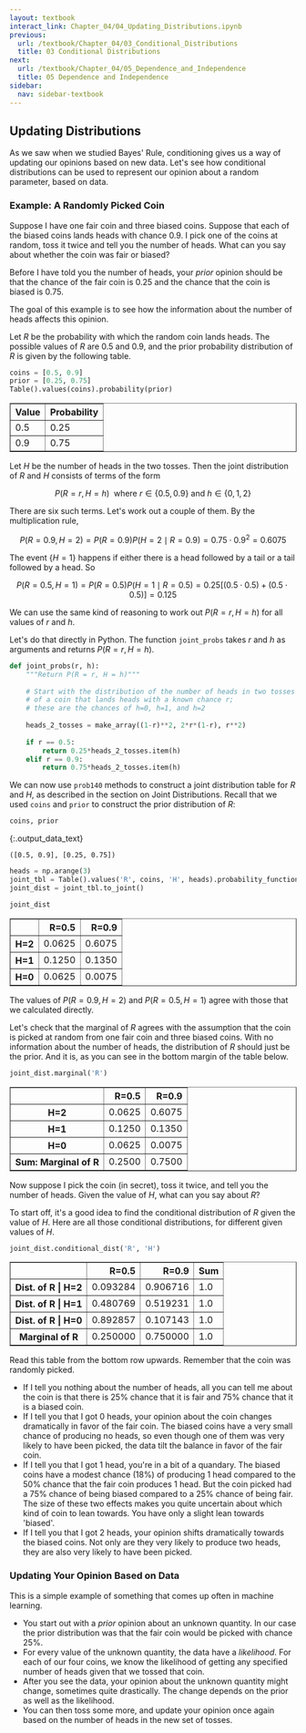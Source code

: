 ```yaml
---
layout: textbook
interact_link: Chapter_04/04_Updating_Distributions.ipynb
previous:
  url: /textbook/Chapter_04/03_Conditional_Distributions
  title: 03 Conditional Distributions
next:
  url: /textbook/Chapter_04/05_Dependence_and_Independence
  title: 05 Dependence and Independence
sidebar:
  nav: sidebar-textbook
---
```


## Updating Distributions ##

As we saw when we studied Bayes' Rule, conditioning gives us a way of updating our opinions based on new data. Let's see how conditional distributions can be used to represent our opinion about a random parameter, based on data.

### Example: A Randomly Picked Coin ###
Suppose I have one fair coin and three biased coins. Suppose that each of the biased coins lands heads with chance 0.9. I pick one of the coins at random, toss it twice and tell you the number of heads. What can you say about whether the coin was fair or biased?

Before I have told you the number of heads, your *prior* opinion should be that the chance of the fair coin is 0.25 and the chance that the coin is biased is 0.75.

The goal of this example is to see how the information about the number of heads affects this opinion.

Let $R$ be the probability with which the random coin lands heads. The possible values of $R$ are 0.5 and 0.9, and the prior probability distribution of $R$ is given by the following table.


<div class="input_area" markdown="1">

```python
coins = [0.5, 0.9]
prior = [0.25, 0.75]
Table().values(coins).probability(prior)
```

</div>




<div markdown="0">
<table border="1" class="dataframe">
    <thead>
        <tr>
            <th>Value</th> <th>Probability</th>
        </tr>
    </thead>
    <tbody>
        <tr>
            <td>0.5  </td> <td>0.25       </td>
        </tr>
    </tbody>
        <tr>
            <td>0.9  </td> <td>0.75       </td>
        </tr>
    </tbody>
</table>
</div>



Let $H$ be the number of heads in the two tosses. Then the joint distribution of $R$ and $H$ consists of terms of the form

$$
P(R = r, H = h) ~~ \text{where } r \in \{0.5, 0.9\} \text{ and }
h \in \{ 0, 1, 2 \}
$$

There are six such terms. Let's work out a couple of them. By the multiplication rule,

$$
P(R = 0.9, H = 2) = P(R = 0.9)P(H = 2 \mid R = 0.9)
= 0.75 \cdot 0.9^2 = 0.6075
$$

The event $\{H = 1\}$ happens if either there is a head followed by a tail or a tail followed by a head. So

$$
P(R = 0.5, H = 1) = P(R = 0.5)P(H = 1 \mid R = 0.5)
= 0.25 [(0.5 \cdot 0.5) + (0.5 \cdot 0.5)] = 0.125
$$

We can use the same kind of reasoning to work out $P(R = r, H = h)$ for all values of $r$ and $h$. 

Let's do that directly in Python. The function `joint_probs` takes $r$ and $h$ as arguments and returns $P(R = r, H = h)$.


<div class="input_area" markdown="1">

```python
def joint_probs(r, h):
    """Return P(R = r, H = h)"""
    
    # Start with the distribution of the number of heads in two tosses
    # of a coin that lands heads with a known chance r;
    # these are the chances of h=0, h=1, and h=2
    
    heads_2_tosses = make_array((1-r)**2, 2*r*(1-r), r**2)
    
    if r == 0.5:
        return 0.25*heads_2_tosses.item(h)
    elif r == 0.9:
        return 0.75*heads_2_tosses.item(h)
```

</div>

We can now use `prob140` methods to construct a joint distribution table for $R$ and $H$, as described in the section on Joint Distributions. Recall that we used `coins` and `prior` to construct the prior distribution of $R$:


<div class="input_area" markdown="1">

```python
coins, prior
```

</div>




{:.output_data_text}
```
([0.5, 0.9], [0.25, 0.75])
```




<div class="input_area" markdown="1">

```python
heads = np.arange(3)
joint_tbl = Table().values('R', coins, 'H', heads).probability_function(joint_probs)
joint_dist = joint_tbl.to_joint()

joint_dist
```

</div>




<div markdown="0">
<div>
<table border="1" class="dataframe">
  <thead>
    <tr style="text-align: right;">
      <th></th>
      <th>R=0.5</th>
      <th>R=0.9</th>
    </tr>
  </thead>
  <tbody>
    <tr>
      <th>H=2</th>
      <td>0.0625</td>
      <td>0.6075</td>
    </tr>
    <tr>
      <th>H=1</th>
      <td>0.1250</td>
      <td>0.1350</td>
    </tr>
    <tr>
      <th>H=0</th>
      <td>0.0625</td>
      <td>0.0075</td>
    </tr>
  </tbody>
</table>
</div>
</div>



The values of $P(R = 0.9, H = 2)$ and $P(R = 0.5, H = 1)$ agree with those that we calculated directly.

Let's check that the marginal of $R$ agrees with the assumption that the coin is picked at random from one fair coin and three biased coins. With no information about the number of heads, the distribution of $R$ should just be the prior. And it is, as you can see in the bottom margin of the table below.


<div class="input_area" markdown="1">

```python
joint_dist.marginal('R')
```

</div>




<div markdown="0">
<div>
<table border="1" class="dataframe">
  <thead>
    <tr style="text-align: right;">
      <th></th>
      <th>R=0.5</th>
      <th>R=0.9</th>
    </tr>
  </thead>
  <tbody>
    <tr>
      <th>H=2</th>
      <td>0.0625</td>
      <td>0.6075</td>
    </tr>
    <tr>
      <th>H=1</th>
      <td>0.1250</td>
      <td>0.1350</td>
    </tr>
    <tr>
      <th>H=0</th>
      <td>0.0625</td>
      <td>0.0075</td>
    </tr>
    <tr>
      <th>Sum: Marginal of R</th>
      <td>0.2500</td>
      <td>0.7500</td>
    </tr>
  </tbody>
</table>
</div>
</div>



Now suppose I pick the coin (in secret), toss it twice, and tell you the number of heads. Given the value of $H$, what can you say about $R$?

To start off, it's a good idea to find the conditional distribution of $R$ given the value of $H$. Here are all those conditional distributions, for different given values of $H$. 


<div class="input_area" markdown="1">

```python
joint_dist.conditional_dist('R', 'H')
```

</div>




<div markdown="0">
<div>
<table border="1" class="dataframe">
  <thead>
    <tr style="text-align: right;">
      <th></th>
      <th>R=0.5</th>
      <th>R=0.9</th>
      <th>Sum</th>
    </tr>
  </thead>
  <tbody>
    <tr>
      <th>Dist. of R | H=2</th>
      <td>0.093284</td>
      <td>0.906716</td>
      <td>1.0</td>
    </tr>
    <tr>
      <th>Dist. of R | H=1</th>
      <td>0.480769</td>
      <td>0.519231</td>
      <td>1.0</td>
    </tr>
    <tr>
      <th>Dist. of R | H=0</th>
      <td>0.892857</td>
      <td>0.107143</td>
      <td>1.0</td>
    </tr>
    <tr>
      <th>Marginal of R</th>
      <td>0.250000</td>
      <td>0.750000</td>
      <td>1.0</td>
    </tr>
  </tbody>
</table>
</div>
</div>



Read this table from the bottom row upwards. Remember that the coin was randomly picked.
- If I tell you nothing about the number of heads, all you can tell me about the coin is that there is 25% chance that it is fair and 75% chance that it is a biased coin.
- If I tell you that I got 0 heads, your opinion about the coin changes dramatically in favor of the fair coin. The biased coins have a very small chance of producing no heads, so even though one of them was very likely to have been picked, the data tilt the balance in favor of the fair coin.
- If I tell you that I got 1 head, you're in a bit of a quandary. The biased coins have a modest chance (18%) of producing 1 head compared to the 50% chance that the fair coin produces 1 head. But the coin picked had a 75% chance of being biased compared to a 25% chance of being fair. The size of these two effects makes you quite uncertain about which kind of coin to lean towards. You have only a slight lean towards 'biased'.
- If I tell you that I got 2 heads, your opinion shifts dramatically towards the biased coins. Not only are they very likely to produce two heads, they are also very likely to have been picked.

### Updating Your Opinion Based on Data ###
This is a simple example of something that comes up often in machine learning. 
- You start out with a *prior* opinion about an unknown quantity. In our case the prior distribution was that the fair coin would be picked with chance 25%.
- For every value of the unknown quantity, the data have a *likelihood*. For each of our four coins, we know the likelihood of getting any specified number of heads given that we tossed that coin.
- After you see the data, your opinion about the unknown quantity might change, sometimes quite drastically. The change depends on the prior as well as the likelihood.
- You can then toss some more, and update your opinion once again based on the number of heads in the new set of tosses.
